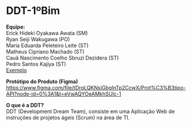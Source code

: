 # DDT-1ºBim

**Equipe: <br>**
Erick Hideki Oyakawa Awata (SM) <br>
Ryan Seiji Wakugawa (PO) <br>
Maria Eduarda Peleteiro Leite (ST) <br>
Matheus Cipriano Machado (ST) <br>
Cauã Nascimento Coelho Sbruzi Dezidera (ST) <br>
Pedro Santos Kajiya (ST) <br>
<a href="url">Exemplo</a> <br>

**Protótipo do Produto (Figma) <br>**
https://www.figma.com/file/tDrqLQKNsiGbglnTp2CcwX/Prot%C3%B3tipo-API?node-id=0%3A1&t=eVwAQYOeAMkhSUlc-1 <br>

**O que é a DDT?<br>**
DDT (Development Dream Team), consiste em uma Aplicação Web de instruções de projetos ágeis (Scrum) na área de TI.
